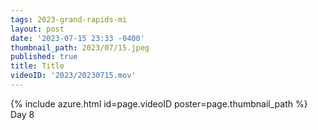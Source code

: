 ```yaml
---
tags: 2023-grand-rapids-mi
layout: post
date: '2023-07-15 23:33 -0400'
thumbnail_path: 2023/07/15.jpeg
published: true
title: Title
videoID: '2023/20230715.mov'
---
```


{% include azure.html id=page.videoID poster=page.thumbnail_path %}
Day 8